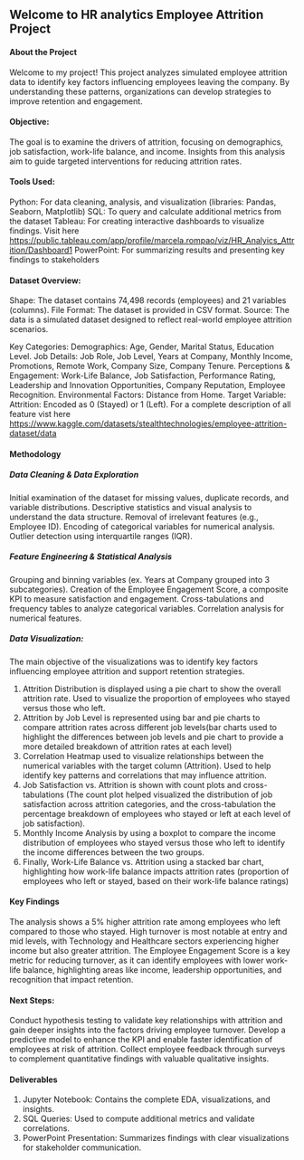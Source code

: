 ## Welcome to HR analytics Employee Attrition Project


#### About the Project
Welcome to my project! This project analyzes simulated employee attrition data to identify key factors influencing employees leaving the company. By understanding these patterns, organizations can develop strategies to improve retention and engagement.

#### Objective:
The goal is to examine the drivers of attrition, focusing on demographics, job satisfaction, work-life balance, and income. Insights from this analysis aim to guide targeted interventions for reducing attrition rates.

#### Tools Used:
Python: For data cleaning, analysis, and visualization (libraries: Pandas, Seaborn, Matplotlib)
SQL: To query and calculate additional metrics from the dataset
Tableau: For creating interactive dashboards to visualize findings. Visit here https://public.tableau.com/app/profile/marcela.rompao/viz/HR_Analyics_Attrition/Dashboard1
PowerPoint: For summarizing results and presenting key findings to stakeholders

#### Dataset Overview:
Shape: The dataset contains 74,498 records (employees) and 21 variables (columns).
File Format: The dataset is provided in CSV format.
Source: The data is a simulated dataset designed to reflect real-world employee attrition scenarios.

Key Categories:
Demographics: Age, Gender, Marital Status, Education Level.
Job Details: Job Role, Job Level, Years at Company, Monthly Income, Promotions, Remote Work, Company Size, Company Tenure.
Perceptions & Engagement: Work-Life Balance, Job Satisfaction, Performance Rating, Leadership and Innovation Opportunities, Company Reputation, Employee Recognition.
Environmental Factors: Distance from Home.
Target Variable:
Attrition: Encoded as 0 (Stayed) or 1 (Left).
For a complete description of all feature vist here https://www.kaggle.com/datasets/stealthtechnologies/employee-attrition-dataset/data

#### Methodology

##### Data Cleaning & Data Exploration
Initial examination of the dataset for missing values, duplicate records, and variable distributions.
Descriptive statistics and visual analysis to understand the data structure.
Removal of irrelevant features (e.g., Employee ID).
Encoding of categorical variables for numerical analysis.
Outlier detection using interquartile ranges (IQR).

##### Feature Engineering & Statistical Analysis
Grouping and binning variables (ex. Years at Company grouped into 3 subcategories).
Creation of the Employee Engagement Score, a composite KPI to measure satisfaction and engagement.
Cross-tabulations and frequency tables to analyze categorical variables.
Correlation analysis for numerical features.

##### Data Visualization:
The main objective of the visualizations was to identify key factors influencing employee attrition and support retention strategies.
1. Attrition Distribution is displayed using a pie chart to show the overall attrition rate. Used to visualize the proportion of employees who stayed versus those who left.
2. Attrition by Job Level is represented using bar and pie charts to compare attrition rates across different job levels(bar charts used to highlight the differences between job levels and pie chart to provide a more detailed breakdown of attrition rates at each level)
3. Correlation Heatmap used to visualize relationships between the numerical variables with the target column (Attrition). Used to help identify key patterns and correlations that may influence attrition.
4. Job Satisfaction vs. Attrition is shown with count plots and cross-tabulations (The count plot helped visualized the distribution of job satisfaction across attrition categories, and the  cross-tabulation the percentage breakdown of employees who stayed or left at each level of job satisfaction).
5. Monthly Income Analysis by using a boxplot to compare the income distribution of employees who stayed versus those who left to identify the income differences between the two groups.
6. Finally, Work-Life Balance vs. Attrition using a stacked bar chart, highlighting how work-life balance impacts attrition rates (proportion of employees who left or stayed, based on their work-life balance ratings)

#### Key Findings
The analysis shows a 5% higher attrition rate among employees who left compared to those who stayed. 
High turnover is most notable at entry and mid levels, with Technology and Healthcare sectors experiencing higher income but also greater attrition. 
The Employee Engagement Score is a key metric for reducing turnover, as it can identify employees with lower work-life balance, highlighting areas like income, leadership opportunities, and recognition that impact retention. 

#### Next Steps:
Conduct hypothesis testing to validate key relationships with attrition and gain deeper insights into the factors driving employee turnover.
Develop a predictive model to enhance the KPI and enable faster identification of employees at risk of attrition.
Collect employee feedback through surveys to complement quantitative findings with valuable qualitative insights.

#### Deliverables
1. Jupyter Notebook: Contains the complete EDA, visualizations, and insights.
2. SQL Queries: Used to compute additional metrics and validate correlations.
3. PowerPoint Presentation: Summarizes findings with clear visualizations for stakeholder communication.
